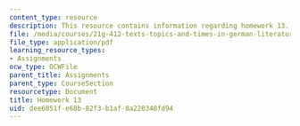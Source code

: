 ```yaml
---
content_type: resource
description: This resource contains information regarding homework 13.
file: /media/courses/21g-412-texts-topics-and-times-in-german-literature-fall-2009/dee6051fe68b82f3b1af8a220348fd94_MIT21G_412F09_hw13.pdf
file_type: application/pdf
learning_resource_types:
- Assignments
ocw_type: OCWFile
parent_title: Assignments
parent_type: CourseSection
resourcetype: Document
title: Homework 13
uid: dee6051f-e68b-82f3-b1af-8a220348fd94
---
```

